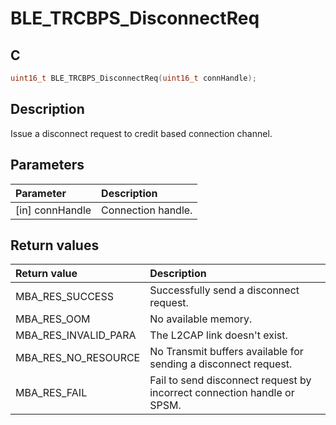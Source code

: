 # BLE_TRCBPS_DisconnectReq

## C

```c
uint16_t BLE_TRCBPS_DisconnectReq(uint16_t connHandle);
```

## Description

Issue a disconnect request to credit based connection channel.

## Parameters

|Parameter|Description|
|:---|:---|
|\[in\] connHandle|Connection handle.|

## Return values

|Return value|Description|
|:---|:---|
MBA_RES_SUCCESS|Successfully send a disconnect request.|
MBA_RES_OOM|No available memory.|
MBA_RES_INVALID_PARA|The L2CAP link doesn't exist.|
MBA_RES_NO_RESOURCE|No Transmit buffers available for sending a disconnect request.|
MBA_RES_FAIL|Fail to send disconnect request by incorrect connection handle or SPSM.|
